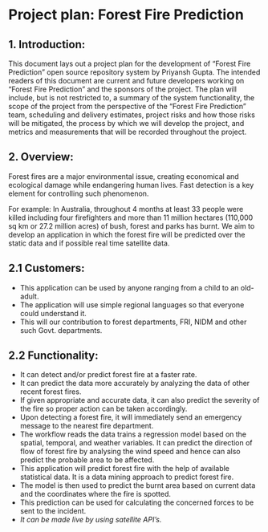 # Project plan: Forest Fire Prediction

## 1. Introduction:

This document lays out a project plan for the development of “Forest Fire Prediction” open source repository system by Priyansh Gupta. The intended readers of this document are current and future developers working on “Forest Fire Prediction” and the sponsors of the project. The plan will include, but is not restricted to, a summary of the system functionality, the scope of the project from the perspective of the “Forest Fire Prediction” team, scheduling and delivery estimates, project risks and how those risks will be mitigated, the process by which we will develop the project, and metrics and measurements that will be recorded throughout the project.

## 2. Overview:

Forest fires are a major environmental issue, creating economical and ecological damage while endangering human lives. Fast detection is a key element for controlling such phenomenon.

For example: In Australia, throughout 4 months at least 33 people were killed including four firefighters and more than 11 million hectares (110,000 sq km or 27.2 million acres) of bush, forest and parks has burnt. We aim to develop an application in which the forest fire will be predicted over the static data and if possible real time satellite data.

##    2.1 Customers:

   * This application can be used by anyone ranging from a child to an old-adult.
   * The application will use simple regional languages so that everyone could understand it.
   * This will our contribution to forest departments, FRI, NIDM and other such Govt. departments.

##    2.2 Functionality:

   * It can detect and/or predict forest fire at a faster rate.
   * It can predict the data more accurately by analyzing the data of other recent forest fires.
   * If given appropriate and accurate data, it can also predict the severity of the fire so proper action can be taken accordingly.
   * Upon detecting a forest fire, it will immediately send an emergency message to the nearest fire department.
   * The workflow reads the data trains a regression model based on the spatial, temporal, and weather variables. It can predict the direction of flow of forest fire by analysing the wind speed and hence can also predict the probable area to be affected.
   * This application will predict forest fire with the help of available statistical data. It is a data mining approach to predict forest fire.
   * The model is then used to predict the burnt area based on current data and the coordinates where the fire is spotted.
   * This prediction can be used for calculating the concerned forces to be sent to the incident.
   * *It can be made live by using satellite API’s.*
   
   